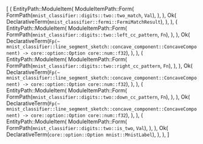 [
    (
        EntityPath::ModuleItem(
            ModuleItemPath::Form(
                FormPath(`mnist_classifier::digits::two::two_match`, `Val`),
            ),
        ),
        Ok(
            DeclarativeTerm(`mnist_classifier::fermi::FermiMatchResult`),
        ),
    ),
    (
        EntityPath::ModuleItem(
            ModuleItemPath::Form(
                FormPath(`mnist_classifier::digits::two::left_cc_pattern`, `Fn`),
            ),
        ),
        Ok(
            DeclarativeTerm(`Fp(~ mnist_classifier::line_segment_sketch::concave_component::ConcaveComponent) -> core::option::Option core::num::f32`),
        ),
    ),
    (
        EntityPath::ModuleItem(
            ModuleItemPath::Form(
                FormPath(`mnist_classifier::digits::two::right_cc_pattern`, `Fn`),
            ),
        ),
        Ok(
            DeclarativeTerm(`Fp(~ mnist_classifier::line_segment_sketch::concave_component::ConcaveComponent) -> core::option::Option core::num::f32`),
        ),
    ),
    (
        EntityPath::ModuleItem(
            ModuleItemPath::Form(
                FormPath(`mnist_classifier::digits::two::down_cc_pattern`, `Fn`),
            ),
        ),
        Ok(
            DeclarativeTerm(`Fp(~ mnist_classifier::line_segment_sketch::concave_component::ConcaveComponent) -> core::option::Option core::num::f32`),
        ),
    ),
    (
        EntityPath::ModuleItem(
            ModuleItemPath::Form(
                FormPath(`mnist_classifier::digits::two::is_two`, `Val`),
            ),
        ),
        Ok(
            DeclarativeTerm(`core::option::Option mnist::MnistLabel`),
        ),
    ),
]
